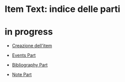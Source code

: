# Item Text: indice delle parti
# in progress

* [Creazione dell'item](Item_Text_Metadata.md)

* [Events Part](Historical_Events_Part.md)
* [Bibliography Part](Historical_Events_Part.md)
* [Note Part](Note_Part.md)

